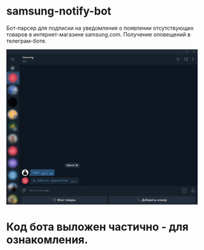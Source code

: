 # samsung-notify-bot
Бот-парсер для подписки на уведомления о появлении отсутствующих товаров в интернет-магазине samsung.com. Получение оповещений в телеграм-боте.

![Telegram](https://github.com/yozuul/samsung-notify-bot/blob/main/samsung.gif)
# Код бота выложен частично - для ознакомления.
